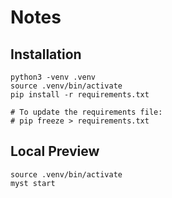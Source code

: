 # Notes

## Installation

```
python3 -venv .venv
source .venv/bin/activate
pip install -r requirements.txt

# To update the requirements file:
# pip freeze > requirements.txt
```

## Local Preview

```
source .venv/bin/activate
myst start
```
